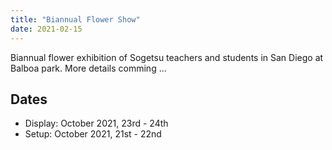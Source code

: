 ```yaml
---
title: "Biannual Flower Show"
date: 2021-02-15
---
```


Biannual flower exhibition of Sogetsu teachers and students in San Diego at Balboa park.
More details comming ...
## Dates
* Display: October 2021, 23rd - 24th
* Setup:   October 2021, 21st - 22nd